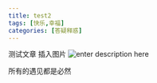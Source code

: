 ```yaml
---
title: test2
tags: [快乐,幸福]
categories: [答疑释惑]
---
```

测试文章
插入图片
![enter description here](https://guokong.oss-cn-qingdao.aliyuncs.com/images/屏幕快照_2019-12-26_下午7.44.22_(2).png)

所有的遇见都是必然